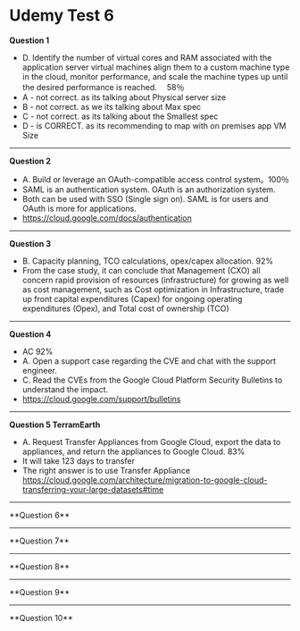 # Udemy Test 6

**Question 1**

- D. Identify the number of virtual cores and RAM associated with the application server virtual machines align them to a custom machine type in the cloud, monitor performance, and scale the machine types up until the desired performance is reached.　 58％
- A - not correct. as its talking about Physical server size
- B - not correct. as we its talking about Max spec
- C - not correct. as its talking about the Smallest spec
- D - is CORRECT. as its recommending to map with on premises app VM Size

<hr />

**Question 2**

- A. Build or leverage an OAuth-compatible access control system。100％
- SAML is an authentication system. OAuth is an authorization system.
- Both can be used with SSO (Single sign on). SAML is for users and OAuth is more for applications.
- https://cloud.google.com/docs/authentication

<hr />

**Question 3**

- B. Capacity planning, TCO calculations, opex/capex allocation. 92%
- From the case study, it can conclude that Management (CXO) all concern rapid provision of resources (infrastructure) for growing as well as cost management, such as Cost optimization in Infrastructure, trade up front capital expenditures (Capex) for ongoing operating expenditures (Opex), and Total cost of ownership (TCO)

<hr />

**Question 4**

- AC 92%
- A. Open a support case regarding the CVE and chat with the support engineer.
- C. Read the CVEs from the Google Cloud Platform Security Bulletins to understand the impact.
- https://cloud.google.com/support/bulletins

<hr />

**Question 5 TerramEarth**

- A. Request Transfer Appliances from Google Cloud, export the data to appliances, and return the appliances to Google Cloud. 83%
- It will take 123 days to transfer
- The right answer is to use Transfer Appliance
  https://cloud.google.com/architecture/migration-to-google-cloud-transferring-your-large-datasets#time

<hr />**Question 6**
<hr />**Question 7**
<hr />**Question 8**
<hr />**Question 9**
<hr />**Question 10**
